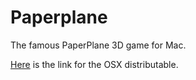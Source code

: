 Paperplane
==========

The famous PaperPlane 3D game for Mac.

[Here](http://www.cse.iitd.ac.in/~cs1110298/paperplane.tar.gz) is the link for the OSX distributable.
